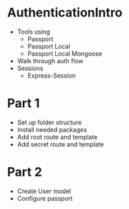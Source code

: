 # AuthenticationIntro
* Tools using
    * Passport
    * Passport Local
    * Passport Local Mongoose
* Walk through auth flow
* Sessions
    * Express-Session 

# Part 1
* Set up folder structure
* Install needed packages
* Add root route and template
* Add secret route and template

# Part 2
* Create User model
* Configure passport